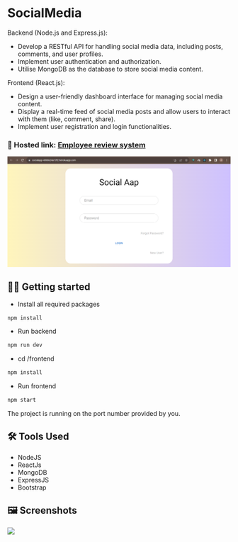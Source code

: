 ﻿# SocialMedia
 
 Backend (Node.js and Express.js):
- Develop a RESTful API for handling social media data, including posts, comments,
and user profiles.
- Implement user authentication and authorization.
- Utilise MongoDB as the database to store social media content.
  
Frontend (React.js):
- Design a user-friendly dashboard interface for managing social media content.
- Display a real-time feed of social media posts and allow users to interact with them
(like, comment, share).
- Implement user registration and login functionalities.
  
 ### 🔗 Hosted link: [Employee review system](https://socialapp-4360e24a13f2.herokuapp.com/)

![Home Page](./Images/1.png)


## 🧑‍💻 Getting started

- Install all required packages

```bash
npm install
```
- Run backend
```bash
npm run dev
```

- cd /frontend

```bash
npm install
```
- Run frontend
```bash
npm start
```

The project is running on the port number provided by you.

## 🛠️ Tools Used

- NodeJS
- ReactJs
- MongoDB
- ExpressJS
- Bootstrap


## 🖼️ Screenshots

![](./Images/2.png)

